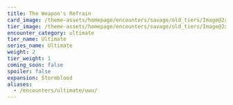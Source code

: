 ```yaml
---
title: The Weapon's Refrain
card_image: /theme-assets/homepage/encounters/savage/old_tiers/Image@2x.png
tier_image: /theme-assets/homepage/encounters/savage/old_tiers/Image@2x.png
encounter_category: ultimate
tier_name: Ultimate
series_name: Ultimate
weight: 2
tier_weight: 1
coming_soon: false
spoiler: false
expansion: Stormblood
aliases:
  - /encounters/ultimate/uwu/
---
```

